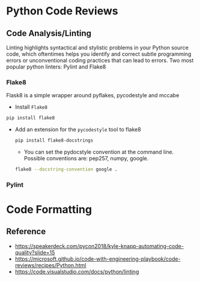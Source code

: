 # Python Code Reviews


## Code Analysis/Linting
Linting highlights syntactical and stylistic problems in your Python source code, which oftentimes helps you identify and correct subtle programming errors or unconventional coding practices that can lead to errors. Two most popular python linters: Pylint and Flake8

### Flake8
Flask8 is a simple wrapper around pyflakes, pycodestyle and mccabe

- Install `Flake8`

```bash
pip install flake8
```
- Add an extension for the `pycodestyle` tool to flake8
  
    ```bash
    pip install flake8-docstrings
    ```
    - You can set the pydocstyle convention at the command line. Possible conventions are: pep257, numpy, google.

    ```bash
    flake8 --docstring-convention google .
    ```

### Pylint

# Code Formatting



## Reference
- https://speakerdeck.com/pycon2018/kyle-knapp-automating-code-quality?slide=15
- https://microsoft.github.io/code-with-engineering-playbook/code-reviews/recipes/Python.html
- https://code.visualstudio.com/docs/python/linting